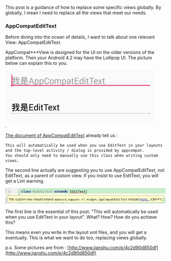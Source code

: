 This post is a guidance of how to replace some specific views globally. By globally, I mean I need to replace all the views that meet our needs. 

### AppCompatEditText
Before diving into the ocean of details, I want to talk about one relevant View: AppCompatEditText.

AppCompat***View is designed for the UI on the older versions of the platform. Then your Android 4.2 may have the Lollipop UI.  The picture below can explain this to you.

![](./_image/2017-10-10-20-13-58.jpg)


[The document of AppCompatEditText](https://developer.android.com/reference/android/support/v7/widget/AppCompatEditText.html) already tell us :
```
This will automatically be used when you use EditText in your layouts and the top-level activity / dialog is provided by appcompat.
You should only need to manually use this class when writing custom views.
```

The second line actually are suggesting you to use AppCompatEditText, not EditText, as a parent of custom view. If you insist to use EidtText, you will get a Lint warning.

![](./_image/2017-10-09-19-10-43.jpg)

The first line is the essential of this post. "This will automatically be used when you use EditText in your layout". What? How? How do you achieve this? 

This means even you write <EditText> in the layout xml files, and you will get a <AppCompatEditText> eventually. This is what we want to do too, replacing views globally.




p.s. Some pictures are from :
[http://www.jianshu.com/p/4c2d90d850df](http://www.jianshu.com/p/4c2d90d850df)

